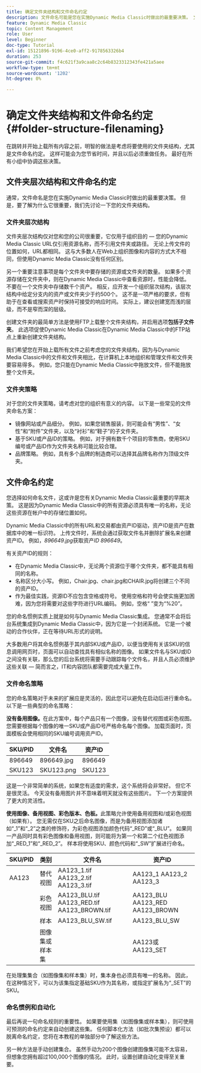 ```yaml
---
title: 确定文件夹结构和文件命名约定
description: 文件命名可能是您在实施Dynamic Media Classic时做出的最重要决策。 文件夹结构同样重要。 了解为何对文件夹结构和文件名采取这种方式如此重要且可能的方法。
feature: Dynamic Media Classic
topic: Content Management
role: User
level: Beginner
doc-type: Tutorial
exl-id: 15121896-9196-4ce0-aff2-9178563326b4
duration: 253
source-git-commit: f4c621f3a9caa8c2c64b8323312343fe421a5aee
workflow-type: tm+mt
source-wordcount: '1202'
ht-degree: 0%

---
```


# 确定文件夹结构和文件命名约定 {#folder-structure-filenaming}

在跳转并开始上载所有内容之前，明智的做法是考虑将要使用的文件夹结构，尤其是文件命名约定。 这样可能会为您节省时间，并且以后必须重做任务。 最好在所有小组中协调这些决策。

## 文件夹层次结构和文件命名约定

通常，文件命名是您在实施Dynamic Media Classic时做出的最重要决策。 但是，要了解为什么它很重要，我们先讨论一下您的文件夹结构。

### 文件夹层次结构

文件夹层次结构仅对您和您的公司很重要，它仅用于组织目的 — 您的Dynamic Media Classic URL仅引用资源名称，而不引用文件夹或路径。 无论上传文件的位置如何，URL都相同。 这与大多数人在Web上组织图像和内容的方式大不相同，但使用Dynamic Media Classic没有任何区别。

另一个重要注意事项是每个文件夹中要存储的资源或文件夹的数量。 如果多个资源存储在文件夹中，则在Dynamic Media Classic中查看资源时，性能会降低。 不要在一个文件夹中存储数千个资产。 相反，应开发一个组织层次结构，该层次结构中给定分支内的资产或文件夹少于约500个。 这不是一项严格的要求，但有助于在查看或搜索资产时保持可接受的响应时间。 实际上，建议创建宽而浅的层级，而不是窄而深的层级。

创建文件夹的最简单方法是使用FTP上载整个文件夹结构，并启用选项&#x200B;**包括子文件夹**。 此选项促使Dynamic Media Classic在Dynamic Media Classic中的FTP站点上重新创建文件夹结构。

我们希望您在开始上载所有文件之前考虑您的文件夹结构，因为与Dynamic Media Classic中的文件和文件夹相比，在计算机上本地组织和管理文件和文件夹要容易得多。 例如，您只能在Dynamic Media Classic中拖放文件，但不能拖放整个文件夹。

### 文件夹策略

对于您的文件夹策略，请考虑对您的组织有意义的内容。 以下是一些常见的文件夹命名方案：

- 镜像网站或产品细分。 例如，如果您销售服装，则可能会有“男性”、“女性”和“附件”文件夹，以及“衬衫”和“鞋子”的子文件夹。
- 基于SKU或产品ID的策略。 例如，对于拥有数千个项目的零售商，使用SKU编号或产品ID作为文件夹名称可能比较合理。
- 品牌策略。 例如，具有多个品牌的制造商可以选择其品牌名称作为顶级文件夹。

## 文件命名约定

您选择如何命名文件，这或许是您有关Dynamic Media Classic最重要的早期决策。 这是因为Dynamic Media Classic中的所有资源必须具有唯一的名称，无论这些资源在帐户中的存储位置如何。

Dynamic Media Classic中的所有URL和交易都由资产ID驱动，资产ID是资产在数据库中的唯一标识符。 上传文件时，系统会通过获取文件名并删除扩展名来创建资产ID。 例如，_896649.jpg_&#x200B;获取资产&#x200B;_ID 896649_。

有关资产ID的规则：

- 在Dynamic Media Classic中，无论两个资源位于哪个文件夹，都不能具有相同的名称。
- 名称区分大小写。 例如，Chair.jpg、chair.jpg和CHAIR.jpg将创建三个不同的资产ID。
- 作为最佳实践，资源ID不应包含空格或符号。 使用空格和符号会使实施更加困难，因为您将需要对这些字符进行URL编码。 例如，空格“ ”变为“%20”。

您的命名惯例实质上就是如何与Dynamic Media Classic集成。 您通常不会将后台系统集成到Dynamic Media Classic中，因为它是一个封闭系统。 它是一个被动的合作伙伴，正在等待URL形式的说明。

大多数用户将其命名惯例基于其内部SKU或产品ID，以便当使用有关该SKU的信息调用网页时，页面可以自动查找具有相似名称的图像。 如果文件名与SKU或ID之间没有关联，那么您的后台系统将需要手动跟踪每个文件名，并且人员必须维护这些关联 — 简而言之，IT和内容团队都需要完成大量工作。

### 文件命名策略

您的命名策略对于未来的扩展应是灵活的，因此您可以避免在启动后进行重命名。 以下是一些典型的命名策略：

**没有备用图像。**&#x200B;在此方案中，每个产品只有一个图像，没有替代视图或彩色视图。 您需要根据每个图像的唯一SKU或产品ID号严格命名每个图像。 加载页面时，页面模板会使用相同的SKU编号调用资产ID。

| SKU/PID | 文件名 | 资产ID |
| ------- | ---------- | -------- |
| 896649 | 896649.jpg | 896649 |
| SKU123 | SKU123.png | SKU123 |

这是一个非常简单的系统，如果您有适度的需求，这个系统将会非常好。 但它不是很灵活。 今天没有备用图片并不意味着明天就没有这些图片。 下一个方案提供了更大的灵活性。

**使用图像、备用视图、彩色版本、色板。**&#x200B;此策略允许使用备用视图和/或彩色视图（如果有）。 您无需仅在SKU之后命名图像，而是为备用视图添加诸如“_1”和“_2”之类的修饰符，为彩色视图添加颜色代码“_RED”或“_BLU”。 如果同一产品同时具有彩色图像和备用视图，则可能将为第一个和第二个红色视图添加“_RED_1”和“_RED_2”。 样本将使用SKU、颜色代码和“_SW”扩展进行命名。

| SKU/PID | 类别 | 文件名 | 资产ID |
| ------- | ----------------------- | ------------------------------------------- | ------------------------------- |
| AA123 | 替代视图 | AA123_1.tif AA123_2.tif AA123_3.tif | AA123_1 AA123_2 AA123_3 |
|         | 彩色视图 | AA123_BLU.tif AA123_RED.tif AA123_BROWN.tif | AA123_BLU AA123_RED AA123_BROWN |
|         | 样本 | AA123_BLU_SW.tif | AA123_BLU_SW |
|         | 图像集或样本集 |                                             | AA123或AA123_SET | — |

在处理集集合（如图像集和样本集）时，集本身也必须具有唯一的名称。 因此，在这种情况下，可以为该集指定基础SKU作为其名称，或指定扩展名为“_SET”的SKU。

### 命名惯例和自动化

最后再说一句命名规则的重要性。 如果要使用集（如图像集或样本集），则可使用可预测的命名约定来自动创建这些集。 任何脚本化方法（如批次集预设）都可以脱离命名约定，您将在本教程的单独部分中了解这些方法。

另一种方法是手动创建集合。 虽然手动为200个图像创建图像集可能不太容易，但想象您拥有超过100,000个图像的情况。 此时，设置创建自动化变得至关重要。
